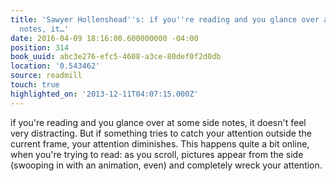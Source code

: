 ```yaml
---
title: 'Sawyer Hollenshead''s: if you''re reading and you glance over at some side
  notes, it…'
date: 2016-04-09 18:16:00.600000000 -04:00
position: 314
book_uuid: abc3e276-efc5-4608-a3ce-80def0f2d0db
location: '0.543462'
source: readmill
touch: true
highlighted_on: '2013-12-11T04:07:15.000Z'
---
```


if you're reading and you glance over at some side notes, it doesn't feel very distracting. But if something tries to catch your attention outside the current frame, your attention diminishes. This happens quite a bit online, when you're trying to read: as you scroll, pictures appear from the side (swooping in with an animation, even) and completely wreck your attention.